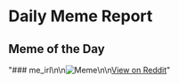 # Daily Meme Report

## Meme of the Day
"### me_irl\n\n![Meme](https://i.redd.it/o67yqn48w1ke1.png)\n\n[View on Reddit](https://redd.it/1it05cl)"
